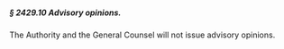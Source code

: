 ##### § 2429.10 Advisory opinions. #####

The Authority and the General Counsel will not issue advisory opinions.